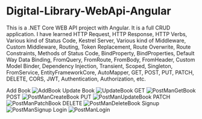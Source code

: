 # Digital-Library-WebApi-Angular
This is a .NET Core WEB API project with Angular. It is a full CRUD application. I have learned HTTP Request, HTTP Response, HTTP Verbs, Various kind of Status Code, Kestrel Server, Various kind of Middleware, Custom Middleware, Routing, Token Replacement, Route Overwrite, Route Constraints, Methods of Status Code, BindProperty, BindProperties, Default Way Data Binding, FromQuery, FromRoute, FromBody, FromHeader, Custom Model Binder, Dependency Injection, Transient, Scoped, Singleton, FromService, EntityFrameworkCore, AutoMapper, GET, POST, PUT, PATCH, DELETE, CORS, JWT, Authentication, Authorization, etc.

Add Book
![AddBook](https://user-images.githubusercontent.com/68065676/122235613-a834e600-cedf-11eb-841e-d5a0c7575408.png)
Update Book
![UpdateBook](https://user-images.githubusercontent.com/68065676/122235652-af5bf400-cedf-11eb-8fa2-ebfc497270c2.png)
GET
![PostManGetBook](https://user-images.githubusercontent.com/68065676/122235703-b84cc580-cedf-11eb-9ade-705dfee355a8.PNG)
POST
![PostManCreateBook](https://user-images.githubusercontent.com/68065676/122235752-c3075a80-cedf-11eb-83c0-e81a8fc03ae0.PNG)
PUT
![PostManUpdateBook](https://user-images.githubusercontent.com/68065676/122235805-cf8bb300-cedf-11eb-83a7-d3d0635dae25.PNG)
PATCH
![PostManPatchBook](https://user-images.githubusercontent.com/68065676/122235838-d6b2c100-cedf-11eb-8eb4-f75c8b70b47e.PNG)
DELETE
![PostManDeleteBook](https://user-images.githubusercontent.com/68065676/122235902-dfa39280-cedf-11eb-8c30-ac28d9eefa5e.PNG)
Signup
![PostManSignup](https://user-images.githubusercontent.com/68065676/122236000-f518bc80-cedf-11eb-93c8-c045cc936b07.PNG)
Login
![PostManLogin](https://user-images.githubusercontent.com/68065676/122236048-006be800-cee0-11eb-92f2-42a6d7623d8a.PNG)

